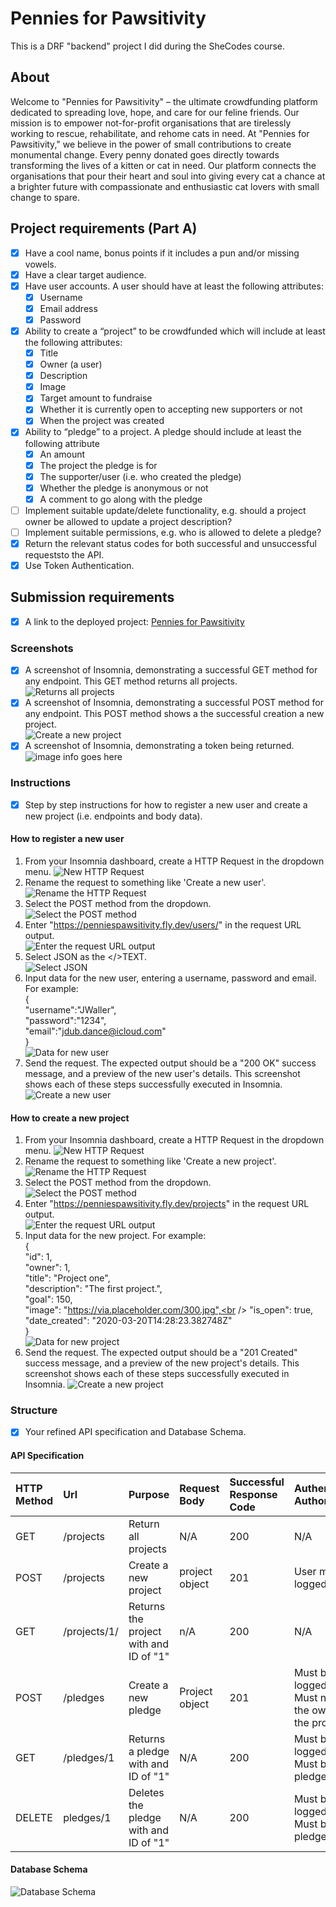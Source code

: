 # Pennies for Pawsitivity
This is a DRF "backend" project I did during the SheCodes course.<br /> 
## About
Welcome to "Pennies for Pawsitivity" – the ultimate crowdfunding platform dedicated to spreading love, hope, and care for our feline friends. Our mission is to empower not-for-profit organisations that are tirelessly working to rescue, rehabilitate, and rehome cats in need. At "Pennies for Pawsitivity," we believe in the power of small contributions to create monumental change. Every penny donated goes directly towards transforming the lives of a kitten or cat in need. Our platform connects the organisations that pour their heart and soul into giving every cat a chance at a brighter future with compassionate and enthusiastic cat lovers with small change to spare.<br /> 
## Project requirements (Part A)
- [X] Have a cool name, bonus points if it includes a pun and/or missing vowels.
- [X] Have a clear target audience.
- [X] Have user accounts. A user should have at least the following attributes:
    - [X] Username<br /> 
    - [X] Email address<br /> 
    - [x] Password<br />
- [X] Ability to create a “project” to be crowdfunded which will include at least the following attributes:
  - [X] Title
  - [X] Owner (a user)
  - [X] Description
  - [X] Image 
  - [X] Target amount to fundraise
  - [X] Whether it is currently open to accepting new supporters or not
  - [X] When the project was created
- [X] Ability to “pledge” to a project. A pledge should include at least the following attribute
  - [X] An amount
  - [X] The project the pledge is for
  - [X] The supporter/user (i.e. who created the pledge)
  - [X] Whether the pledge is anonymous or not
  - [X] A comment to go along with the pledge
- [ ] Implement suitable update/delete functionality, e.g. should a project owner be allowed to update a project description?
- [ ] Implement suitable permissions, e.g. who is allowed to delete a pledge?
- [X] Return the relevant status codes for both successful and unsuccessful requeststo the API.
- [X] Use Token Authentication.
## Submission requirements
- [X] A link to the deployed project: [Pennies for Pawsitivity](https://penniespawsitivity.fly.dev/projects/)
### Screenshots
- [X] A screenshot of Insomnia, demonstrating a successful GET method for any endpoint. This GET method returns all projects.<br />
![Returns all projects](screenshots/Returns_all_projects.png)
- [X] A screenshot of Insomnia, demonstrating a successful POST method for any endpoint. This POST method shows a the successful creation a new project.<br />
![Create a new project](screenshots/Create_a_new_project.png)
- [X] A screenshot of Insomnia, demonstrating a token being returned.<br />
![image info goes here](screenshots/Token_return.png)
### Instructions
- [X] Step by step instructions for how to register a new user and create a new project (i.e. endpoints and body data).
#### How to register a new user
1. From your Insomnia dashboard, create a HTTP Request in the dropdown menu.
![New HTTP Request](screenshots/New_HTTP_Request.png)
    <br />
2. Rename the request to something like 'Create a new user'.
    <br />
![Rename the HTTP Request](screenshots/Rename_HTTP_Request.png)
    <br />
3. Select the POST method from the dropdown.
    <br />
![Select the POST method](screenshots/Select_the_POST_method.png)
    <br />
1. Enter "https://penniespawsitivity.fly.dev/users/" in the request URL output.
    <br />
![Enter the request URL output](screenshots/Enter_the_request_URL_output.png)
    <br />
1. Select JSON as the </>TEXT.
    <br />
![Select JSON](screenshots/Select_JSON.png)
    <br />
1. Input data for the new user, entering a username, password and email. For example:<br />
{<br />
    "username":"JWaller",<br />
    "password":"1234",<br />
    "email":"jdub.dance@icloud.com"<br />
}<br />
![Data for new user](screenshots/Data_for_new_user.png)
    <br />
1. Send the request. The expected output should be a "200 OK" success message, and a preview of the new user's details. This screenshot shows each of these steps successfully executed in Insomnia.
    <br />
![Create a new user](screenshots/Create_a_new_user_success.png)
#### How to create a new project
1. From your Insomnia dashboard, create a HTTP Request in the dropdown menu.
![New HTTP Request](screenshots/New_HTTP_Request.png)
1. Rename the request to something like 'Create a new project'.
    <br />
![Rename the HTTP Request](screenshots/Rename_HTTP_Request.png)
1. Select the POST method from the dropdown.
    <br />
![Select the POST method](screenshots/Select_the_POST_method.png)
1. Enter "https://penniespawsitivity.fly.dev/projects" in the request URL output.
   <br />
![Enter the request URL output](screenshots/Enter_the_request_URL_output_projects.png)
    <br />
1. Input data for the new project. For example:<br />
{<br />
	"id": 1,<br />
	"owner": 1,<br />
	"title": "Project one",<br />
	"description": "The first project.",<br />
	"goal": 150,<br />
	"image": "https://via.placeholder.com/300.jpg",<br />
	"is_open": true,<br />
	"date_created": "2020-03-20T14:28:23.382748Z"<br />
}<br />
![Data for new project](screenshots/Data_for_new_project.png)
1. Send the request. The expected output should be a "201 Created" success message, and a preview of the new project's details. This screenshot shows each of these steps successfully executed in Insomnia.
![Create a new project](screenshots/Create_a_new_project_success.png)
### Structure
- [X] Your refined API specification and Database Schema.
#### API Specification 
| HTTP Method | Url | Purpose | Request Body | Successful Response Code | Authentication <br /> Authorization
| :--- | :--- | :--- | :--- | :--- | :--- |
| GET | /projects | Return all projects | N/A | 200 | N/A |
| POST | /projects | Create a new project | project object | 201 | User must be logged in. 
| GET | /projects/1/ | Returns the project with and ID of "1" | n/A | 200 | N/A
| POST | /pledges | Create a new pledge | Project object | 201 | Must be logged in<br />Must not be the owner of the project
| GET | /pledges/1 | Returns a pledge with and ID of "1" | N/A | 200 | Must be logged in<br />Must be the pledge owner
| DELETE | pledges/1 | Deletes the pledge with and ID of "1" | N/A | 200 | Must be logged in<br />Must be the pledge owner
#### Database Schema
![Database Schema](screenshots/Database_Schema.png)